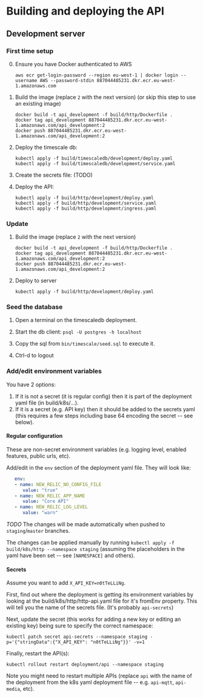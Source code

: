 # Building and deploying the API

## Development server

### First time setup

0. Ensure you have Docker authenticated to AWS
   ```
   aws ecr get-login-password --region eu-west-1 | docker login --username AWS --password-stdin 887044485231.dkr.ecr.eu-west-1.amazonaws.com
   ```
   
1. Build the image (replace `2` with the next version) (or skip this step to use an existing image)
   ```
   docker build -t api_development -f build/http/Dockerfile .
   docker tag api_development 887044485231.dkr.ecr.eu-west-1.amazonaws.com/api_development:2
   docker push 887044485231.dkr.ecr.eu-west-1.amazonaws.com/api_development:2
   ```

2. Deploy the timescale db:
   ```
   kubectl apply -f build/timescaledb/development/deploy.yaml
   kubectl apply -f build/timescaledb/development/service.yaml
   ```

3. Create the secrets file:
   (TODO)

4. Deploy the API:
   ```
   kubectl apply -f build/http/development/deploy.yaml
   kubectl apply -f build/http/development/service.yaml
   kubectl apply -f build/http/development/ingress.yaml
   ```

### Update

1. Build the image (replace `2` with the next version)
   ```
   docker build -t api_development -f build/http/Dockerfile .
   docker tag api_development 887044485231.dkr.ecr.eu-west-1.amazonaws.com/api_development:2
   docker push 887044485231.dkr.ecr.eu-west-1.amazonaws.com/api_development:2
   ```

2. Deploy to server
   ```
   kubectl apply -f build/http/development/deploy.yaml
   ```


### Seed the database

1. Open a terminal on the timescaledb deployment.

2. Start the db client: `psql -U postgres -h localhost`

3. Copy the sql from `bin/timescale/seed.sql` to execute it.

4. Ctrl-d to logout


### Add/edit environment variables

You have 2 options:
1. If it is not a secret (it is regular config) then it is part of the deployment yaml file (in build/k8s/...).
2. If it is a secret (e.g. API key) then it should be added to the secrets yaml (this requires a few steps including base 64 encoding the secret -- see below).

#### Regular configuration

These are non-secret environment variables (e.g. logging level, enabled features, public urls, etc).

Add/edit in the `env` section of the deployment yaml file. They will look like:

```yaml
   env:
   - name: NEW_RELIC_NO_CONFIG_FILE
      value: "true"
   - name: NEW_RELIC_APP_NAME
      value: "Core API"
   - name: NEW_RELIC_LOG_LEVEL
      value: "warn"
```

_TODO_ The changes will be made automatically when pushed to `staging`/`master` branches.

The changes can be applied manually by running `kubectl apply -f build/k8s/http --namespace staging` (assuming the placeholders in the yaml have been set -- see `[NAMESPACE]` and others).

#### Secrets

Assume you want to add `X_API_KEY=n0tTeLLiNg`.

First, find out where the deployment is getting its environment variables by looking at the build/k8s/http/http-api.yaml file for it's fromEnv property. This will tell you the name of the secrets file. (It's probably `api-secrets`)

Next, update the secret (this works for adding a new key or editing an existing key) being sure to specify the correct namespace:

```
kubectl patch secret api-secrets --namespace staging -p='{"stringData":{"X_API_KEY": "n0tTeLLiNg"}}' -v=1
```

Finally, restart the API(s):

```
kubectl rollout restart deployment/api --namespace staging
```

Note you might need to restart multiple APIs (replace `api` with the name of the deployment from the k8s yaml deployment file -- e.g. `api-mqtt`, `api-media`, etc).


